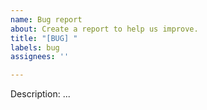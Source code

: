 ```yaml
---
name: Bug report
about: Create a report to help us improve.
title: "[BUG] "
labels: bug
assignees: ''

---
```


Description: ...
